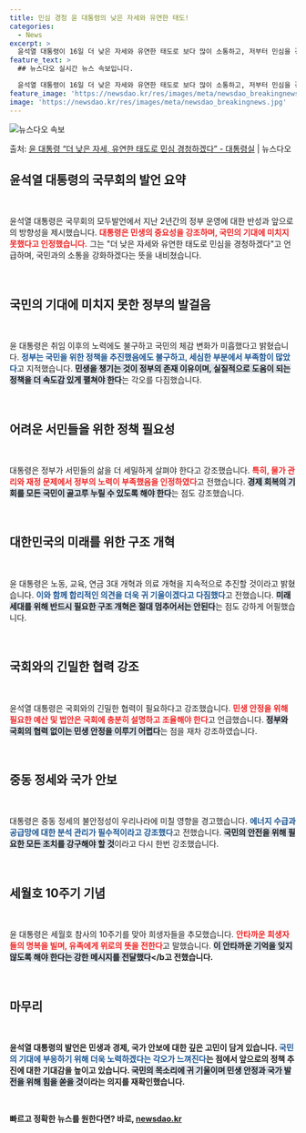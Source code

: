 ```yaml
---
title: 민심 경청 윤 대통령의 낮은 자세와 유연한 태도!
categories:
  - News
excerpt: >
  윤석열 대통령이 16일 더 낮은 자세와 유연한 태도로 보다 많이 소통하고, 저부터 민심을 경청하겠다고 밝혔다…
feature_text: >
  ## 뉴스다오 실시간 뉴스 속보입니다.

  윤석열 대통령이 16일 더 낮은 자세와 유연한 태도로 보다 많이 소통하고, 저부터 민심을 경청하겠다고 밝혔다…
feature_image: 'https://newsdao.kr/res/images/meta/newsdao_breakingnews.jpg'
image: 'https://newsdao.kr/res/images/meta/newsdao_breakingnews.jpg'
---
```


![뉴스다오 속보](https://newsdao.kr/res/images/meta/newsdao_breakingnews.jpg)

<p>출처: <a href="https://newsdao.kr/3601" rel="dofollow">윤 대통령 “더 낮은 자세, 유연한 태도로 민심 경청하겠다” - 대통령실</a> | 뉴스다오</p>

<h2 data-ke-size="size26">윤석열 대통령의 국무회의 발언 요약</h2>

<p data-ke-size="size16">&nbsp;</p>

윤석열 대통령은 국무회의 모두발언에서 지난 2년간의 정부 운영에 대한 반성과 앞으로의 방향성을 제시했습니다. <b><span style="color: #ee2323;">대통령은 민생의 중요성을 강조하며, 국민의 기대에 미치지 못했다고 인정했습니다.</span></b> 그는 "더 낮은 자세와 유연한 태도로 민심을 경청하겠다"고 언급하며, 국민과의 소통을 강화하겠다는 뜻을 내비쳤습니다. 

<p data-ke-size="size16">&nbsp;</p>

<h2 data-ke-size="size26">국민의 기대에 미치지 못한 정부의 발걸음</h2>

<p data-ke-size="size16">&nbsp;</p>

윤 대통령은 취임 이후의 노력에도 불구하고 국민의 체감 변화가 미흡했다고 밝혔습니다. <b><span style="color: #1a5490;">정부는 국민을 위한 정책을 추진했음에도 불구하고, 세심한 부분에서 부족함이 많았다</span></b>고 지적했습니다. <b><span style="background-color: #21538527;">민생을 챙기는 것이 정부의 존재 이유이며, 실질적으로 도움이 되는 정책을 더 속도감 있게 펼쳐야 한다</span></b>는 각오를 다짐했습니다.

<p data-ke-size="size16">&nbsp;</p>

<h2 data-ke-size="size26">어려운 서민들을 위한 정책 필요성</h2>

<p data-ke-size="size16">&nbsp;</p>

대통령은 정부가 서민들의 삶을 더 세밀하게 살펴야 한다고 강조했습니다. <b><span style="color: #ee2323;">특히, 물가 관리와 재정 문제에서 정부의 노력이 부족했음을 인정하였다</span></b>고 전했습니다. <b><span style="background-color: #21538527;">경제 회복의 기회를 모든 국민이 골고루 누릴 수 있도록 해야 한다</span></b>는 점도 강조했습니다. 

<p data-ke-size="size16">&nbsp;</p>

<h2 data-ke-size="size26">대한민국의 미래를 위한 구조 개혁</h2>

<p data-ke-size="size16">&nbsp;</p>

윤 대통령은 노동, 교육, 연금 3대 개혁과 의료 개혁을 지속적으로 추진할 것이라고 밝혔습니다. <b><span style="color: #1a5490;">이와 함께 합리적인 의견을 더욱 귀 기울이겠다고 다짐했다</span></b>고 전했습니다. <b><span style="background-color: #21538527;">미래세대를 위해 반드시 필요한 구조 개혁은 절대 멈추어서는 안된다</span></b>는 점도 강하게 어필했습니다.

<p data-ke-size="size16">&nbsp;</p>

<h2 data-ke-size="size26">국회와의 긴밀한 협력 강조</h2>

<p data-ke-size="size16">&nbsp;</p>

윤석열 대통령은 국회와의 긴밀한 협력이 필요하다고 강조했습니다. <b><span style="color: #ee2323;">민생 안정을 위해 필요한 예산 및 법안은 국회에 충분히 설명하고 조율해야 한다</span></b>고 언급했습니다. <b><span style="background-color: #21538527;">정부와 국회의 협력 없이는 민생 안정을 이루기 어렵다</span></b>는 점을 재차 강조하였습니다.

<p data-ke-size="size16">&nbsp;</p>

<h2 data-ke-size="size26">중동 정세와 국가 안보</h2>

<p data-ke-size="size16">&nbsp;</p>

대통령은 중동 정세의 불안정성이 우리나라에 미칠 영향을 경고했습니다. <b><span style="color: #1a5490;">에너지 수급과 공급망에 대한 분석 관리가 필수적이라고 강조했다</span></b>고 전했습니다. <b><span style="background-color: #21538527;">국민의 안전을 위해 필요한 모든 조치를 강구해야 할 것</span></b>이라고 다시 한번 강조했습니다.

<p data-ke-size="size16">&nbsp;</p>

<h2 data-ke-size="size26">세월호 10주기 기념</h2>

<p data-ke-size="size16">&nbsp;</p>

윤 대통령은 세월호 참사의 10주기를 맞아 희생자들을 추모했습니다. <b><span style="color: #ee2323;">안타까운 희생자들의 명복을 빌며, 유족에게 위로의 뜻을 전한다</span></b>고 말했습니다. <b><span style="background-color: #21538527;">이 안타까운 기억을 잊지 않도록 해야 한다는 강한 메시지를 전달했다</span></b고 전했습니다.

<p data-ke-size="size16">&nbsp;</p>

<h2 data-ke-size="size26">마무리</h2>

<p data-ke-size="size16">&nbsp;</p>

윤석열 대통령의 발언은 민생과 경제, 국가 안보에 대한 깊은 고민이 담겨 있습니다. <b><span style="color: #1a5490;">국민의 기대에 부응하기 위해 더욱 노력하겠다는 각오가 느껴진다</span></b>는 점에서 앞으로의 정책 추진에 대한 기대감을 높이고 있습니다. <b><span style="background-color: #21538527;">국민의 목소리에 귀 기울이며 민생 안정과 국가 발전을 위해 힘을 쏟을 것</span></b>이라는 의지를 재확인했습니다.

<p data-ke-size="size16">&nbsp;</p> 

빠르고 정확한 뉴스를 원한다면? 바로, <a href="https://newsdao.kr" rel="dofollow">newsdao.kr</a>


